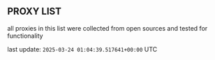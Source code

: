 ## PROXY LIST

all proxies in this list were collected from open sources and tested for functionality

last update: `2025-03-24 01:04:39.517641+00:00` UTC